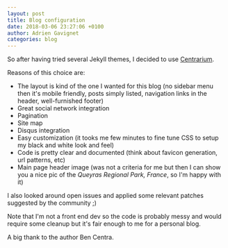 ```yaml
---
layout: post
title: Blog configuration
date: 2018-03-06 23:27:06 +0100
author: Adrien Gavignet
categories: blog
---
```


So after having tried several Jekyll themes, I decided to use [Centrarium](https://github.com/bencentra/centrarium).

Reasons of this choice are:
- The layout is kind of the one I wanted for this blog (no sidebar menu then it's mobile friendly, posts simply listed, navigation links in the header, well-furnished footer)
- Great social network integration
- Pagination
- Site map
- Disqus integration
- Easy customization (it tooks me few minutes to fine tune CSS to setup my black and white look and feel)
- Code is pretty clear and documented (think about favicon generation, url patterns, etc)
- Main page header image (was not a criteria for me but then I can show you a nice pic of the _Queyras Regional Park, France_, so I'm happy with it)

I also looked around open issues and applied some relevant patches suggested by the community ;)

Note that I'm not a front end dev so the code is probably messy and would require some cleanup but it's fair enough to me for a personal blog.

A big thank to the author Ben Centra.
